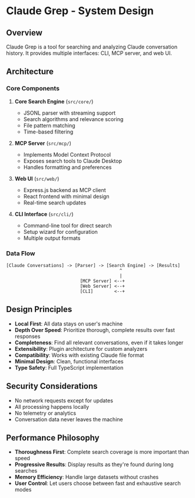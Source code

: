 # Claude Grep - System Design

## Overview
Claude Grep is a tool for searching and analyzing Claude conversation history. It provides multiple interfaces: CLI, MCP server, and web UI.

## Architecture

### Core Components

1. **Core Search Engine** (`src/core/`)
   - JSONL parser with streaming support
   - Search algorithms and relevance scoring
   - File pattern matching
   - Time-based filtering

2. **MCP Server** (`src/mcp/`)
   - Implements Model Context Protocol
   - Exposes search tools to Claude Desktop
   - Handles formatting and preferences

3. **Web UI** (`src/web/`)
   - Express.js backend as MCP client
   - React frontend with minimal design
   - Real-time search updates

4. **CLI Interface** (`src/cli/`)
   - Command-line tool for direct search
   - Setup wizard for configuration
   - Multiple output formats

### Data Flow
```
[Claude Conversations] -> [Parser] -> [Search Engine] -> [Results]
                                           ^
                                           |
                            [MCP Server] <--+
                            [Web Server] <--+
                            [CLI]        <--+
```

## Design Principles
- **Local First**: All data stays on user's machine
- **Depth Over Speed**: Prioritize thorough, complete results over fast responses
- **Completeness**: Find all relevant conversations, even if it takes longer
- **Extensibility**: Plugin architecture for custom analyzers
- **Compatibility**: Works with existing Claude file format
- **Minimal Design**: Clean, functional interfaces
- **Type Safety**: Full TypeScript implementation

## Security Considerations
- No network requests except for updates
- All processing happens locally
- No telemetry or analytics
- Conversation data never leaves the machine

## Performance Philosophy
- **Thoroughness First**: Complete search coverage is more important than speed
- **Progressive Results**: Display results as they're found during long searches
- **Memory Efficiency**: Handle large datasets without crashes
- **User Control**: Let users choose between fast and exhaustive search modes
